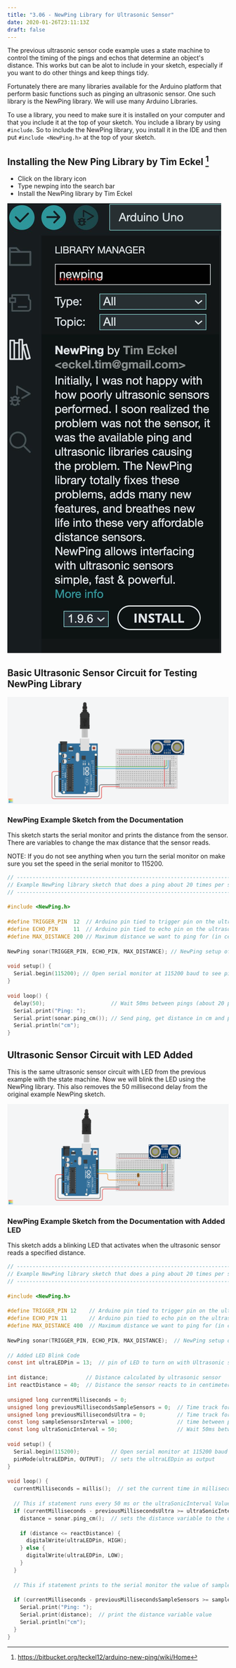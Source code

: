```yaml
---
title: "3.06 - NewPing Library for Ultrasonic Sensor"
date: 2020-01-26T23:11:13Z
draft: false
---
```


The previous ultrasonic sensor code example uses a state machine to control the timing of the pings and echos that determine an object's distance. This works but can be alot to include in your sketch, especially if you want to do other things and keep things tidy.

Fortunately there are many libraries available for the Arduino platform that perform basic functions such as pinging an ultrasonic sensor. One such library is the NewPing library. We will use many Arduino Libraries.

To use a library, you need to make sure it is installed on your computer and that you include it at the top of your sketch. You include a library by using `#include`. So to include the NewPing library, you install it in the IDE and then put `#include <NewPing.h>` at the top of your sketch.

## Installing the New Ping Library by Tim Eckel [^1]

<div class="two-column-instructions-grid">

- Click on the library icon
- Type newping into the search bar
- Install the NewPing library by Tim Eckel

[![New Ping Library](newping-library-install.jpg)](newping-library-install.jpg)

</div>

## Basic Ultrasonic Sensor Circuit for Testing NewPing Library

[![Ultrasonic Sensor Circuit](ultrasonic-sensor-circuit.png)](ultrasonic-sensor-circuit.png)

### NewPing Example Sketch from the Documentation

This sketch starts the serial monitor and prints the distance from the sensor. There are variables to change the max distance that the sensor reads.

NOTE: If you do not see anything when you turn the serial monitor on make sure you set the speed in the serial monitor to 115200.

```C
// ---------------------------------------------------------------------------
// Example NewPing library sketch that does a ping about 20 times per second.
// ---------------------------------------------------------------------------

#include <NewPing.h>

#define TRIGGER_PIN  12  // Arduino pin tied to trigger pin on the ultrasonic sensor.
#define ECHO_PIN     11  // Arduino pin tied to echo pin on the ultrasonic sensor.
#define MAX_DISTANCE 200 // Maximum distance we want to ping for (in centimeters). Maximum sensor distance is rated at 400-500cm.

NewPing sonar(TRIGGER_PIN, ECHO_PIN, MAX_DISTANCE); // NewPing setup of pins and maximum distance.

void setup() {
  Serial.begin(115200); // Open serial monitor at 115200 baud to see ping results.
}

void loop() {
  delay(50);                     // Wait 50ms between pings (about 20 pings/sec). 29ms should be the shortest delay between pings.
  Serial.print("Ping: ");
  Serial.print(sonar.ping_cm()); // Send ping, get distance in cm and print result (0 = outside set distance range)
  Serial.println("cm");
}
```

## Ultrasonic Sensor Circuit with LED Added

This is the same ultrasonic sensor circuit with LED from the previous example with the state machine. Now we will blink the LED using the NewPing library. This also removes the 50 millisecond delay from the original example NewPing sketch.

[![Ultrasonic Sensor Circuit with LED ](ultrasonic-sensor-circuit-with-led.png)](ultrasonic-sensor-circuit-with-led.png)

### NewPing Example Sketch from the Documentation with Added LED

This sketch adds a blinking LED that activates when the ultrasonic sensor reads a specified distance.

```C
// ---------------------------------------------------------------------------
// Example NewPing library sketch that does a ping about 20 times per second.
// ---------------------------------------------------------------------------

#include <NewPing.h>

#define TRIGGER_PIN 12    // Arduino pin tied to trigger pin on the ultrasonic sensor.
#define ECHO_PIN 11       // Arduino pin tied to echo pin on the ultrasonic sensor.
#define MAX_DISTANCE 400  // Maximum distance we want to ping for (in centimeters). Maximum sensor distance is rated at 400-500cm.

NewPing sonar(TRIGGER_PIN, ECHO_PIN, MAX_DISTANCE);  // NewPing setup of pins and maximum distance.

// Added LED Blink Code
const int ultraLEDPin = 13;  // pin of LED to turn on with Ultrasonic sensor

int distance;            // Distance calculated by ultrasonic sensor
int reactDistance = 40;  // Distance the sensor reacts to in centimeters

unsigned long currentMilliseconds = 0;
unsigned long previousMillisecondsSampleSensors = 0;  // Time track for sensor reading
unsigned long previousMillisecondsUltra = 0;          // Time track for Ultrasonic Sensor
const long sampleSensorsInterval = 1000;              // time between printing sensor values
const long ultraSonicInterval = 50;                   // Wait 50ms between pings (about 20 pings/sec). 29ms should be the shortest delay between ultrasonic pings.

void setup() {
  Serial.begin(115200);          // Open serial monitor at 115200 baud to see ping results.
  pinMode(ultraLEDPin, OUTPUT);  // sets the ultraLEDpin as output
}

void loop() {
  currentMilliseconds = millis();  // set the current time in milliseconds

  // This if statement runs every 50 ms or the ultraSonicInterval Value
  if (currentMilliseconds - previousMillisecondsUltra >= ultraSonicInterval) {
    distance = sonar.ping_cm();  // sets the distance variable to the distance in cm

    if (distance <= reactDistance) {
      digitalWrite(ultraLEDPin, HIGH);
    } else {
      digitalWrite(ultraLEDPin, LOW);
    }
  }

  // This if statement prints to the serial monitor the value of sampleSensorsInterval in milliseconds

  if (currentMilliseconds - previousMillisecondsSampleSensors >= sampleSensorsInterval) {
    Serial.print("Ping: ");
    Serial.print(distance);  // print the distance variable value
    Serial.println("cm");
  }
}
```

[^1]: https://bitbucket.org/teckel12/arduino-new-ping/wiki/Home
